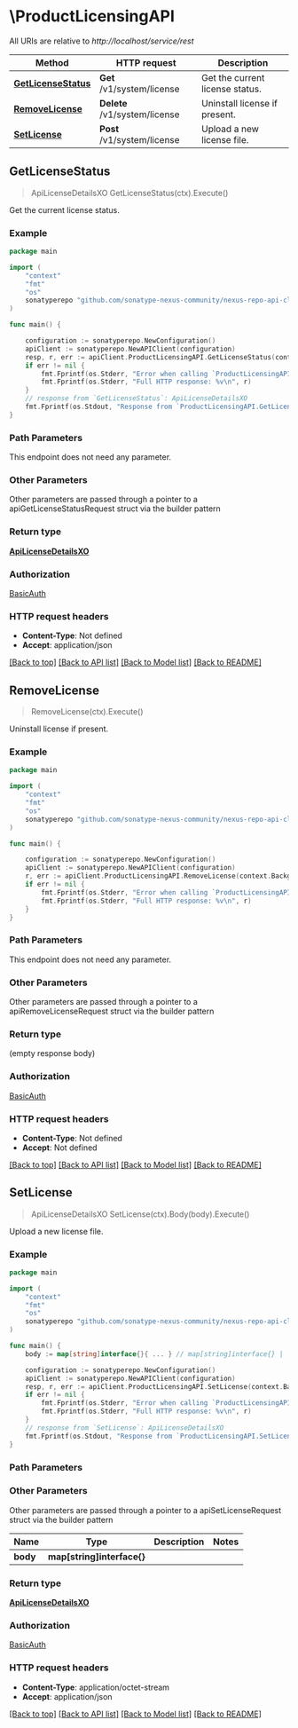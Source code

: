 # \ProductLicensingAPI

All URIs are relative to *http://localhost/service/rest*

Method | HTTP request | Description
------------- | ------------- | -------------
[**GetLicenseStatus**](ProductLicensingAPI.md#GetLicenseStatus) | **Get** /v1/system/license | Get the current license status.
[**RemoveLicense**](ProductLicensingAPI.md#RemoveLicense) | **Delete** /v1/system/license | Uninstall license if present.
[**SetLicense**](ProductLicensingAPI.md#SetLicense) | **Post** /v1/system/license | Upload a new license file.



## GetLicenseStatus

> ApiLicenseDetailsXO GetLicenseStatus(ctx).Execute()

Get the current license status.

### Example

```go
package main

import (
	"context"
	"fmt"
	"os"
	sonatyperepo "github.com/sonatype-nexus-community/nexus-repo-api-client-go/v3"
)

func main() {

	configuration := sonatyperepo.NewConfiguration()
	apiClient := sonatyperepo.NewAPIClient(configuration)
	resp, r, err := apiClient.ProductLicensingAPI.GetLicenseStatus(context.Background()).Execute()
	if err != nil {
		fmt.Fprintf(os.Stderr, "Error when calling `ProductLicensingAPI.GetLicenseStatus``: %v\n", err)
		fmt.Fprintf(os.Stderr, "Full HTTP response: %v\n", r)
	}
	// response from `GetLicenseStatus`: ApiLicenseDetailsXO
	fmt.Fprintf(os.Stdout, "Response from `ProductLicensingAPI.GetLicenseStatus`: %v\n", resp)
}
```

### Path Parameters

This endpoint does not need any parameter.

### Other Parameters

Other parameters are passed through a pointer to a apiGetLicenseStatusRequest struct via the builder pattern


### Return type

[**ApiLicenseDetailsXO**](ApiLicenseDetailsXO.md)

### Authorization

[BasicAuth](../README.md#BasicAuth)

### HTTP request headers

- **Content-Type**: Not defined
- **Accept**: application/json

[[Back to top]](#) [[Back to API list]](../README.md#documentation-for-api-endpoints)
[[Back to Model list]](../README.md#documentation-for-models)
[[Back to README]](../README.md)


## RemoveLicense

> RemoveLicense(ctx).Execute()

Uninstall license if present.

### Example

```go
package main

import (
	"context"
	"fmt"
	"os"
	sonatyperepo "github.com/sonatype-nexus-community/nexus-repo-api-client-go/v3"
)

func main() {

	configuration := sonatyperepo.NewConfiguration()
	apiClient := sonatyperepo.NewAPIClient(configuration)
	r, err := apiClient.ProductLicensingAPI.RemoveLicense(context.Background()).Execute()
	if err != nil {
		fmt.Fprintf(os.Stderr, "Error when calling `ProductLicensingAPI.RemoveLicense``: %v\n", err)
		fmt.Fprintf(os.Stderr, "Full HTTP response: %v\n", r)
	}
}
```

### Path Parameters

This endpoint does not need any parameter.

### Other Parameters

Other parameters are passed through a pointer to a apiRemoveLicenseRequest struct via the builder pattern


### Return type

 (empty response body)

### Authorization

[BasicAuth](../README.md#BasicAuth)

### HTTP request headers

- **Content-Type**: Not defined
- **Accept**: Not defined

[[Back to top]](#) [[Back to API list]](../README.md#documentation-for-api-endpoints)
[[Back to Model list]](../README.md#documentation-for-models)
[[Back to README]](../README.md)


## SetLicense

> ApiLicenseDetailsXO SetLicense(ctx).Body(body).Execute()

Upload a new license file.



### Example

```go
package main

import (
	"context"
	"fmt"
	"os"
	sonatyperepo "github.com/sonatype-nexus-community/nexus-repo-api-client-go/v3"
)

func main() {
	body := map[string]interface{}{ ... } // map[string]interface{} |  (optional)

	configuration := sonatyperepo.NewConfiguration()
	apiClient := sonatyperepo.NewAPIClient(configuration)
	resp, r, err := apiClient.ProductLicensingAPI.SetLicense(context.Background()).Body(body).Execute()
	if err != nil {
		fmt.Fprintf(os.Stderr, "Error when calling `ProductLicensingAPI.SetLicense``: %v\n", err)
		fmt.Fprintf(os.Stderr, "Full HTTP response: %v\n", r)
	}
	// response from `SetLicense`: ApiLicenseDetailsXO
	fmt.Fprintf(os.Stdout, "Response from `ProductLicensingAPI.SetLicense`: %v\n", resp)
}
```

### Path Parameters



### Other Parameters

Other parameters are passed through a pointer to a apiSetLicenseRequest struct via the builder pattern


Name | Type | Description  | Notes
------------- | ------------- | ------------- | -------------
 **body** | **map[string]interface{}** |  | 

### Return type

[**ApiLicenseDetailsXO**](ApiLicenseDetailsXO.md)

### Authorization

[BasicAuth](../README.md#BasicAuth)

### HTTP request headers

- **Content-Type**: application/octet-stream
- **Accept**: application/json

[[Back to top]](#) [[Back to API list]](../README.md#documentation-for-api-endpoints)
[[Back to Model list]](../README.md#documentation-for-models)
[[Back to README]](../README.md)

